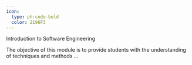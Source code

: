 ```yaml
---
icon:
  type: ph:code-bold
  color: 2196F3
---
```


Introduction to Software Engineering

The objective of this module is to provide students with the understanding of techniques and methods ... 

